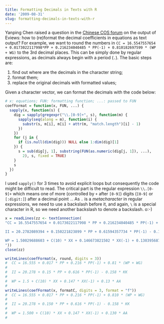 ```yaml
---
title: Formatting Decimals in Texts with R
date: '2009-08-31'
slug: formatting-decimals-in-texts-with-r
---
```


Yanping Chen raised a question in the [Chinese COS forum](http://cos.name/cn/topic/16247) on the output of Eviews: how to (re)format the decimal coefficients in equations as text output? For example, we want to round the numbers in `CC = 16.5547557654 + 0.0173022117998*PP + 0.216234040485 * PP(-1) + 0.810182697599 * (WP + WG)` to the 3rd decimal places. This can be simply done by regular expressions, as decimals always begin with a period (`.`). The basic steps are:

1. find out where are the decimals in the character string;
2. format them;
3. replace the original decimals with formatted values;

Given a character vector, we can format the decimals with the code below:

```r 
# x: equations; FUN: formatting function; ...: passed to FUN
coefFormat = function(x, FUN, ...) {
  sapply(x, function(s) {
    dig = sapply(gregexpr("\\.[0-9]+", s), function(m) {
      sapply(seq(along = m), function(i) {
        substr(s, m[i], m[i] + attr(m, "match.length")[i] - 1)
      })
    })
    for (j in {
      if (is.null(dim(dig))) NULL else 1:dim(dig)[1]
    }) {
      s = sub(dig[j, 1], substring(FUN(as.numeric(dig[j, 1]), ...),
        2), s, fixed = TRUE)
    }
    s
  })
}
```

I used `sapply()` for 3 times to avoid explicit loops but consequently the code might be difficult to read. The critical part is the regular expression `\\.[0-9]+` which means one of more (controlled by `+` after `[0-9]`) digits (`[0-9]` or `[:digit:]`) after a decimal point `.`. As `.` is a _metacharacter_ in regular expressions, we need to use a backslash before it, and again, `\` is a special character in R, so we need another backslash to denote a backslash. o:-)

```r 
x = readLines(zz <- textConnection(
"CC = 16.5547557654 + 0.0173022117998 * PP + 0.216234040485 * PP(-1) + 0.810182697599 * (WP + WG)

II = 20.2782089394 + 0.150221823899 * PP + 0.61594357734 * PP(-1) - 0.157787636546 * KK

WP = 1.50029688603 + C(10) * XX + 0.146673821502 * XX(-1) + 0.130395687204 * AA
"))
close(zz)

writeLines(coefFormat(x, round, digits = 3))
#  CC = 16.555 + 0.017 * PP + 0.216 * PP(-1) + 0.81 * (WP + WG)
#
#  II = 20.278 + 0.15 * PP + 0.616 * PP(-1) - 0.158 * KK
#
#  WP = 1.5 + C(10) * XX + 0.147 * XX(-1) + 0.13 * AA
#
writeLines(coefFormat(x, formatC, digits = 3, format = "f"))
#  CC = 16.555 + 0.017 * PP + 0.216 * PP(-1) + 0.810 * (WP + WG)
#  
#  II = 20.278 + 0.150 * PP + 0.616 * PP(-1) - 0.158 * KK
#  
#  WP = 1.500 + C(10) * XX + 0.147 * XX(-1) + 0.130 * AA
#
```

